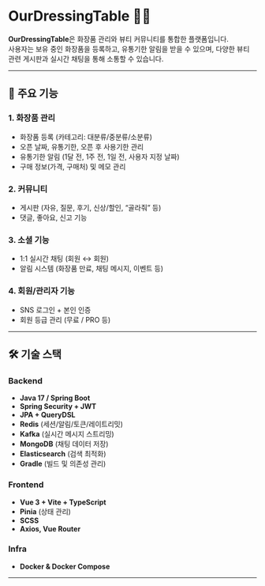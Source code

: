 # OurDressingTable 👗✨

**OurDressingTable**은 화장품 관리와 뷰티 커뮤니티를 통합한 플랫폼입니다.  
사용자는 보유 중인 화장품을 등록하고, 유통기한 알림을 받을 수 있으며, 다양한 뷰티 관련 게시판과 실시간 채팅을 통해 소통할 수 있습니다.  

---

## 📌 주요 기능

### 1. 화장품 관리
- 화장품 등록 (카테고리: 대분류/중분류/소분류)
- 오픈 날짜, 유통기한, 오픈 후 사용기한 관리
- 유통기한 알림 (1달 전, 1주 전, 1일 전, 사용자 지정 날짜)
- 구매 정보(가격, 구매처) 및 메모 관리

### 2. 커뮤니티
- 게시판 (자유, 질문, 후기, 신상/할인, “골라줘” 등)
- 댓글, 좋아요, 신고 기능

### 3. 소셜 기능
- 1:1 실시간 채팅 (회원 ↔ 회원)
- 알림 시스템 (화장품 만료, 채팅 메시지, 이벤트 등)

### 4. 회원/관리자 기능
- SNS 로그인 + 본인 인증
- 회원 등급 관리 (무료 / PRO 등)
---

## 🛠 기술 스택

### Backend
- **Java 17 / Spring Boot**
- **Spring Security + JWT**
- **JPA + QueryDSL**
- **Redis** (세션/알림/토큰/레이트리밋)
- **Kafka** (실시간 메시지 스트리밍)
- **MongoDB** (채팅 데이터 저장)
- **Elasticsearch** (검색 최적화)
- **Gradle** (빌드 및 의존성 관리)

### Frontend
- **Vue 3 + Vite + TypeScript**
- **Pinia** (상태 관리)
- **SCSS**
- **Axios, Vue Router**

### Infra
- **Docker & Docker Compose**

---
